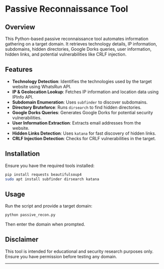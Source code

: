 

# Passive Reconnaissance Tool

## Overview
This Python-based passive reconnaissance tool automates information gathering on a target domain. It retrieves technology details, IP information, subdomains, hidden directories, Google Dorks queries, user information, hidden links, and potential vulnerabilities like CRLF injection.

## Features
- **Technology Detection**: Identifies the technologies used by the target website using WhatsRun API.
- **IP & Geolocation Lookup**: Fetches IP information and location data using IPInfo API.
- **Subdomain Enumeration**: Uses `subfinder` to discover subdomains.
- **Directory Bruteforce**: Runs `dirsearch` to find hidden directories.
- **Google Dorks Queries**: Generates Google Dorks for potential security vulnerabilities.
- **User Information Extraction**: Extracts email addresses from the website.
- **Hidden Links Detection**: Uses `katana` for fast discovery of hidden links.
- **CRLF Injection Detection**: Checks for CRLF vulnerabilities in the target.

## Installation
Ensure you have the required tools installed:
```bash
pip install requests beautifulsoup4
sudo apt install subfinder dirsearch katana
```

## Usage
Run the script and provide a target domain:
```bash
python passive_recon.py
```
Then enter the domain when prompted.

## Disclaimer
This tool is intended for educational and security research purposes only. Ensure you have permission before testing any domain.

---

